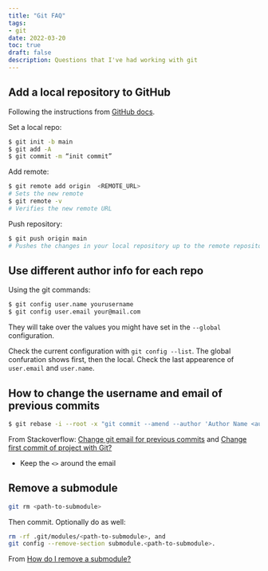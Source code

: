 ```yaml
---
title: "Git FAQ"
tags:
- git
date: 2022-03-20
toc: true
draft: false
description: Questions that I've had working with git
---
```


## Add a local repository to GitHub

Following the instructions from [GitHub docs](https://docs.github.com/en/get-started/importing-your-projects-to-github/importing-source-code-to-github/adding-locally-hosted-code-to-github).

Set a local repo:

```bash
$ git init -b main
$ git add -A
$ git commit -m “init commit”
```

Add remote:

```bash
$ git remote add origin  <REMOTE_URL>
# Sets the new remote
$ git remote -v
# Verifies the new remote URL
```
Push repository:

```bash
$ git push origin main
# Pushes the changes in your local repository up to the remote repository you specified as the origin
```

## Use different author info for each repo

Using the git commands:

```bash
$ git config user.name yourusername
$ git config user.email your@mail.com
```

They will take over the values you might have set in the `--global` configuration.

Check the current configuration with `git config --list`. The global confuration shows first, then the local. Check the last appearence of `user.email` and `user.name`.

## How to change the username and email of previous commits

```bash
$ git rebase -i --root -x "git commit --amend --author 'Author Name <author.name@mail.com>' --no-edit"
```
From Stackoverflow: [Change git email for previous commits](https://stackoverflow.com/questions/34850831/change-git-email-for-previous-commits) and [Change first commit of project with Git?](https://stackoverflow.com/questions/2246208/change-first-commit-of-project-with-git)

- Keep the `<>` around the email

## Remove a submodule

```bash
git rm <path-to-submodule>
```
Then commit. Optionally do as well:

```bash
rm -rf .git/modules/<path-to-submodule>, and
git config --remove-section submodule.<path-to-submodule>.
```

From [How do I remove a submodule?](https://stackoverflow.com/questions/1260748/how-do-i-remove-a-submodule)